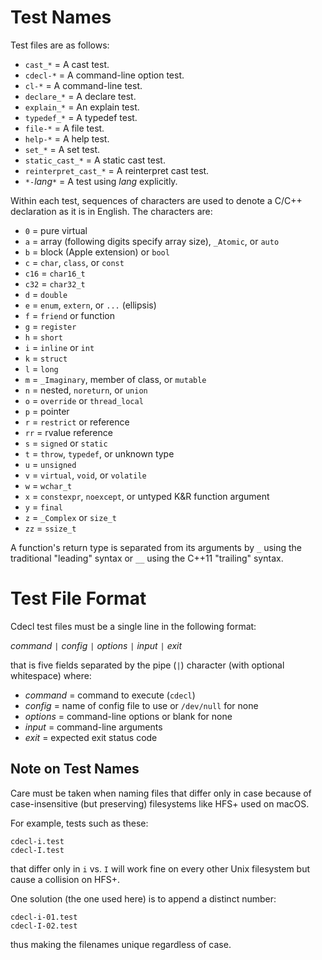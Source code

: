 Test Names
==========

Test files are as follows:

+ `cast_*`             = A cast test.
+ `cdecl-*`            = A command-line option test.
+ `cl-*`               = A command-line test.
+ `declare_*`          = A declare test.
+ `explain_*`          = An explain test.
+ `typedef_*`          = A typedef test.
+ `file-*`             = A file test.
+ `help-*`             = A help test.
+ `set_*`              = A set test.
+ `static_cast_*`      = A static cast test.
+ `reinterpret_cast_*` = A reinterpret cast test.
+ `*-`*lang*`*`        = A test using *lang* explicitly.

Within each test, sequences of characters are used to denote a C/C++
declaration as it is in English.
The characters are:

+ `0` = pure virtual
+ `a` = array (following digits specify array size), `_Atomic`, or `auto`
+ `b` = block (Apple extension) or `bool`
+ `c` = `char`, `class`,  or `const`
+ `c16` = `char16_t`
+ `c32` = `char32_t`
+ `d` = `double`
+ `e` = `enum`, `extern`, or `...` (ellipsis)
+ `f` = `friend` or function
+ `g` = `register`
+ `h` = `short`
+ `i` = `inline` or `int`
+ `k` = `struct`
+ `l` = `long`
+ `m` = `_Imaginary`, member of class, or `mutable`
+ `n` = nested, `noreturn`, or `union`
+ `o` = `override` or `thread_local`
+ `p` = pointer
+ `r` = `restrict` or reference
+ `rr` = rvalue reference
+ `s` = `signed` or `static`
+ `t` = `throw`, `typedef`, or unknown type
+ `u` = `unsigned`
+ `v` = `virtual`, `void`, or `volatile`
+ `w` = `wchar_t`
+ `x` = `constexpr`, `noexcept`,  or untyped K&R function argument
+ `y` = `final`
+ `z` = `_Complex` or `size_t`
+ `zz` = `ssize_t`

A function's return type is separated from its arguments by `_`
using the traditional "leading" syntax
or `__` using the C++11 "trailing" syntax.

Test File Format
================

Cdecl test files must be a single line in the following format:

*command* `|` *config* `|` *options* `|` *input* `|` *exit*

that is five fields separated by the pipe (`|`) character
(with optional whitespace)
where:

+ *command* = command to execute (`cdecl`)
+ *config*  = name of config file to use or `/dev/null` for none
+ *options* = command-line options or blank for none
+ *input*   = command-line arguments
+ *exit*    = expected exit status code

Note on Test Names
------------------

Care must be taken when naming files that differ only in case
because of case-insensitive (but preserving) filesystems like HFS+
used on macOS.

For example, tests such as these:

    cdecl-i.test
    cdecl-I.test

that differ only in `i` vs. `I` will work fine on every other Unix filesystem
but cause a collision on HFS+.

One solution (the one used here) is to append a distinct number:

    cdecl-i-01.test
    cdecl-I-02.test

thus making the filenames unique regardless of case.
